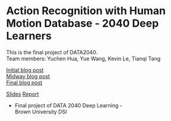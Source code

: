 # Action Recognition with Human Motion Database - 2040 Deep Learners
This is the final project of DATA2040.  
Team members: Yuchen Hua, Yue Wang, Kevin Le, Tianqi Tang

[Initial blog post](https://deeplearners-brown.medium.com/action-recognition-from-image-sequences-using-convolution-neural-networks-initial-post-6a4b27ad183d)  
[Midway blog post](https://deeplearners-brown.medium.com/action-recognition-from-image-sequences-using-convolution-neural-networks-midway-post-a7716426aa1e)  
[Final blog post](https://bit.ly/3n1LEiF)

[Slides](https://drive.google.com/file/d/15uaUbRsJje5N5fSOLFx3KHwKLnFo9_sO/view?usp=sharing)
[Report](https://github.com/YueWangpl/DATA2040/blob/main/final/Final%20Report.pdf)  

- Final project of DATA 2040 Deep Learning -  
Brown University DSI
